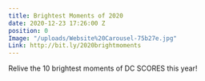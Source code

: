 ```yaml
---
title: Brightest Moments of 2020
date: 2020-12-23 17:26:00 Z
position: 0
Image: "/uploads/Website%20Carousel-75b27e.jpg"
Link: http://bit.ly/2020brightmoments
---
```


Relive the 10 brightest moments of DC SCORES this year!